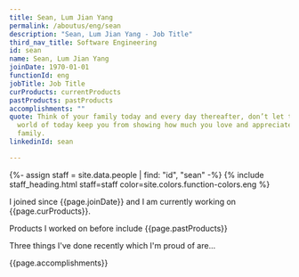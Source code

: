 ```yaml
---
title: Sean, Lum Jian Yang
permalink: /aboutus/eng/sean
description: "Sean, Lum Jian Yang - Job Title"
third_nav_title: Software Engineering
id: sean
name: Sean, Lum Jian Yang
joinDate: 1970-01-01
functionId: eng
jobTitle: Job Title
curProducts: currentProducts
pastProducts: pastProducts
accomplishments: ""
quote: Think of your family today and every day thereafter, don’t let the busy
  world of today keep you from showing how much you love and appreciate your
  family.
linkedinId: sean

---
```


{%- assign staff = site.data.people | find: "id", "sean" -%}
{% include staff_heading.html staff=staff color=site.colors.function-colors.eng %}

<p>I joined since {{page.joinDate}} and I am currently working on {{page.curProducts}}.</p>

<p>Products I worked on before include {{page.pastProducts}}</p>

<p>Three things I've done recently which I'm proud of are...</p>
{{page.accomplishments}}
